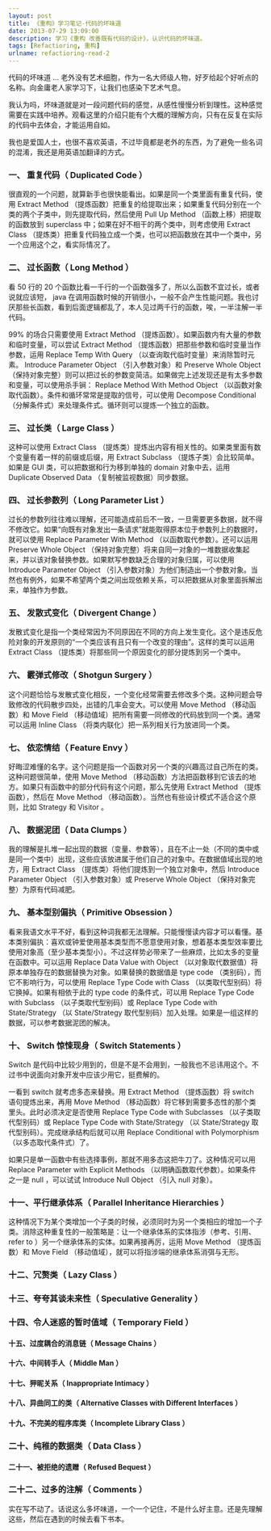 ```yaml
---
layout: post
title: 《重构》学习笔记-代码的坏味道
date: 2013-07-29 13:09:00
description: 学习《重构 改善既有代码的设计》，认识代码的坏味道。
tags: [Refactioring, 重构]
urlname: refactioring-read-2
---
```


代码的坏味道 … 老外没有艺术细胞，作为一名大师级人物，好歹给起个好听点的名称。向金庸老人家学习下，让我们也感染下艺术气息。

我认为吗，坏味道就是对一段问题代码的感觉，从感性慢慢分析到理性。这种感觉需要在实践中培养。观看这里的介绍只能有个大概的理解方向，只有在反复在实际的代码中去体会，才能运用自如。

我也是爱国人士，也很不喜欢英语，不过毕竟都是老外的东西，为了避免一些名词的混淆，我还是用英语加翻译的方式。 

### 一、 重复代码（ Duplicated Code ）

很直观的一个问题，就算新手也很快能看出。如果是同一个类里面有重复代码，使用 Extract Method （提炼函数）把重复的给提取出来；如果重复代码分别在一个类的两个子类中，则先提取代码，然后使用 Pull Up Method （函数上移）把提取的函数放到 superclass 中；如果在好不相干的两个类中，则考虑使用 Extract Class （提炼类）把重复代码独立成一个类，也可以把函数放在其中一个类中，另一个应用这个之，看实际情况了。

### 二、 过长函数（ Long Method ）

看 50 行的 20 个函数比看一千行的一个函数强多了，所以么函数不宜过长，或者说就应该短， java 在调用函数时候的开销很小，一般不会产生性能问题。我也讨厌那些长函数，看到后面逻辑都乱了，本人见过两千行的函数，唉，一半注解一半代码。

99% 的场合只需要使用 Extract Method （提炼函数）。如果函数内有大量的参数和临时变量，可以尝试 Extract Method （提炼函数）把那些参数和临时变量当作参数，运用 Replace Temp With Query （以查询取代临时变量）来消除暂时元素。 Introduce Parameter Object （引入参数对象）和 Preserve Whole Object （保持对象完整）则可以把过长的参数变简洁。如果做完上述发现还是有太多参数和变量，可以使用杀手锏： Replace Method With Method Object （以函数对象取代函数）。条件和循环常常是提取的信号，可以使用 Decompose Conditional （分解条件式）来处理条件式。循环则可以提炼一个独立的函数。

### 三、 过长类（ Large Class ）

这种可以使用 Extract Class （提炼类）提炼出内容有相关性的。如果类里面有数个变量有着一样的前缀或后缀，用 Extract Subclass （提炼子类）会比较简单。如果是 GUI 类，可以把数据和行为移到单独的 domain 对象中去，运用 Duplicate Observed Data （复制被监视数据）同步数据。

### 四、 过长参数列（ Long Parameter List ）

过长的参数列往往难以理解，还可能造成前后不一致，一旦需要更多数据，就不得不修改它。如果“向既有对象发出一条请求”就能取得原本位于参数列上的数据时，就可以使用 Replace Parameter With Method （以函数取代参数）。还可以运用 Preserve Whole Object （保持对象完整）将来自同一对象的一堆数据收集起来，并以该对象替换参数。如果默写参数缺乏合理的对象归属，可以使用 Introduce Parameter Object （引入参数对象）为他们制造出一个参数对象。当然也有例外，如果不希望两个类之间出现依赖关系，可以把数据从对象里面拆解出来，单独作为参数。

### 五、 发散式变化（ Divergent Change ）

发散式变化是指一个类经常因为不同原因在不同的方向上发生变化。这个是违反危险对象的开发原则的“一个类应该有且只有一个改变的理由”。这样的类可以运用 Extract Class （提炼类）将那些同一个原因变化的部分提炼到另一个类中。

### 六、 霰弹式修改（ Shotgun Surgery ）

这个问题恰恰与发散式变化相反，一个变化经常需要去修改多个类。这种问题会导致修改的代码散步四处，出错的几率会变大。可以使用 Move Method （移动函数）和 Move Field （移动值域）把所有需要一同修改的代码放到同一个类。通常可以运用 Inline Class （将类内联化）把一系列相关行为放进同一个类。

### 七、 依恋情结（ Feature Envy ）

好晦涩难懂的名字。这个问题是指一个函数对另一个类的兴趣高过自己所在的类。这种问题很简单，使用 Move Method （移动函数）方法把函数移到它该去的地方。如果只有函数中的部分代码有这个问题，那么先使用 Extract Method （提炼函数），然后在 Move Method （移动函数）。当然也有些设计模式不适合这个原则，比如 Strategy 和 Visitor 。

### 八、 数据泥团（ Data Clumps ）

我的理解是扎堆一起出现的数据（变量、参数等），且在不止一处（不同的类中或是同一个类中）出现，这些应该放进属于他们自己的对象中。在数据值域出现的地方，用 Extract Class （提炼类）将他们提炼到一个独立对象中，然后 Introduce Parameter Object （引入参数对象）或 Preserve Whole Object （保持对象完整）为原有代码减肥。

### 九、 基本型别偏执（ Primitive Obsession ）

看来我语文水平不好，看到这种词我都无法理解。只能慢慢读内容才可以看懂。基本类别偏执：喜欢或钟爱使用基本类型而不愿意使用对象，想着基本类型效率要比使用对象高（至少基本类型小）。不过这样势必带来了一些麻烦，比如太多的变量在函数中。可以运用 Replace Data Value with Object （以对象取代数据值）将原本单独存在的数据替换为对象。如果替换的数据值是 type code （类别码），而它不影响行为，可以使用 Replace Type Code with Class （以类取代型别码）将它换掉。如果有相依于此的 type code 的条件式，可以用 Replace Type Code with Subclass （以子类取代型别码）或 Replace Type Code with State/Strategy （以 State/Strategy 取代型别码）加入处理。如果是一组这样的数据，可以参考数据泥团的解决。

### 十、 Switch 惊悚现身（ Switch Statements ）

Switch 是代码中比较少用到的，但是不是不会用到，一般我也不忌讳用这个。不过书中说面向对象开发中应该少用它，挺费解的。

一看到 switch 就考虑多态来替换。用 Extract Method （提炼函数）将 switch 语句提炼出来，再用 Move Method （移动函数）将它移到需要多态性的那个类里头。此时必须决定是否使用 Replace Type Code with Subclasses （以子类取代型别码）或 Replace Type Code with State/Strategy （以 State/Strategy 取代型别码）。完成继承结构后就可以用 Replace Conditional with Polymorphism （以多态取代条件式）了。

如果只是单一函数中有些选择事例，那就不用多态这把牛刀了。这种情况可以用 Replace Parameter with Explicit Methods （以明确函数取代参数）。如果条件之一是 null ，可以试试 Introduce Null Object （引入 null 对象）。

### 十一、平行继承体系（ Parallel Inheritance Hierarchies ）

这种情况下为某个类增加一个子类的时候，必须同时为另一个类相应的增加一个子类。消除这种重复性的一般策略是：让一个继承体系的实体指涉（参考、引用、 refer to ）另一个继承体系的实体。如果再接再厉，运用 Move Method （提炼函数）和 Move Field （移动值域），就可以将指涉端的继承体系消弭与无形。

### 十二、冗赘类（ Lazy Class ）

### 十三、夸夸其谈未来性（ Speculative Generality ）

### 十四、令人迷惑的暂时值域（ Temporary Field ）

#### 十五、过度耦合的消息链（ Message Chains ）

#### 十六、中间转手人（ Middle Man ）

#### 十七、狎昵关系（ Inappropriate Intimacy ）

#### 十八、异曲同工的类（ Alternative Classes with Different Interfaces ）

#### 十九、不完美的程序库类（ Incomplete Library Class ）

### 二十、纯稚的数据类（ Data Class ）

#### 二十一、被拒绝的遗赠（ Refused Bequest ）

### 二十二、过多的注解（ Comments ） 

实在写不动了。话说这么多坏味道，一个一个记住，不是什么好主意。还是先理解这些，然后在遇到的时候去看下书本。
